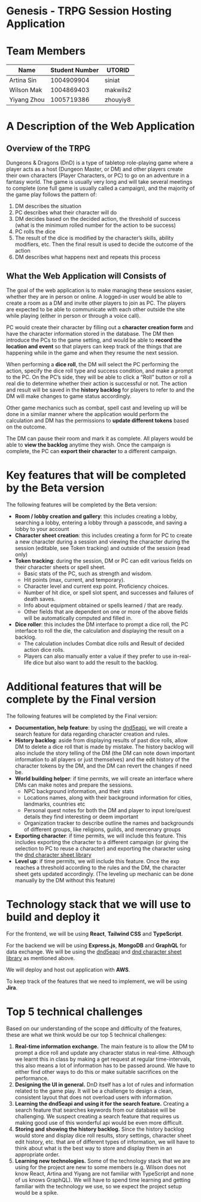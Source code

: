# Genesis - TRPG Session Hosting Application
# Team Members
| Name        | Student Number | UTORID   |
|-------------|----------------|----------|
| Artina Sin  | 1004909904     | siniat   |
| Wilson Mak  | 1004869403     | makwils2 |
| Yiyang Zhou | 1005719386     | zhouyiy8 |

# A Description of the Web Application
## Overview of the TRPG
Dungeons & Dragons (DnD) is a type of tabletop role-playing game where a player acts as a host (Dungeon Master, or DM) and other players create their own characters (Player Characters, or PC) to go on an adventure in a fantasy world. The game is usually very long and will take several meetings to complete (one full game is usually called a campaign), and the majority of the game play follows the pattern of:

 1. DM describes the situation
 2. PC describes what their character will do
 3. DM decides based on the decided action, the threshold of success (what is the minimum rolled number for the action to be success)
 4. PC rolls the dice
 5. The result of the dice is modified by the character’s skills, ability modifiers, etc. Then the final result is used to decide the outcome of the action
 6. DM describes what happens next and repeats this process
 
## What the Web Application will Consists of
The goal of the web application is to make managing these sessions easier, whether they are in person or online. A logged-in user would be able to create a room as a DM and invite other players to join as PC. The players are expected to be able to communicate with each other outside the site while playing (either in person or through a voice call).

PC would create their character by filling out a **character creation form** and have the character information stored in the database. The DM then introduce the PCs to the game setting, and would be able to **record the location and event** so that players can keep track of the things that are happening while in the game and when they resume the next session.

When performing a **dice roll**, the DM will select the PC performing the action, specify the dice roll type and success condition, and make a prompt to the PC. On the PC’s side, they will be able to click a “Roll” button or roll a real die to determine whether their action is successful or not. The action and result will be saved in the **history backlog** for players to refer to and the DM will make changes to game status accordingly.

Other game mechanics such as combat, spell cast and leveling up will be done in a similar manner where the application would perform the calculation and DM has the permissions to **update different tokens** based on the outcome.

The DM can pause their room and mark it as complete. All players would be able to **view the backlog** anytime they wish. Once the campaign is complete, the PC can **export their character** to a different campaign.

# Key features that will be completed by the Beta version
The following features will be completed by the Beta version:
 - **Room / lobby creation and gallery**: this includes creating a lobby, searching a lobby, entering a lobby through a passcode, and saving a lobby to your account
 - **Character sheet creation**: this includes creating a form for PC to create a new character during a session and viewing the character during the session (editable, see Token tracking) and outside of the session (read only)
 - **Token tracking**: during the session, DM or PC can edit various fields on their character sheets or spell sheet. 
    - Basic stats of the PC, such as strength and wisdom. 
    - Hit points (max, current, and temporary). 
    - Character level and current exp point. Proficiency choices.
    - Number of hit dice, or spell slot spent, and successes and failures of death saves.
    - Info about equipment obtained or spells learned / that are ready.
    - Other fields that are dependent on one or more of the above fields will be automatically computed and filled in.
 - **Dice roller**: this includes the DM interface to prompt a dice roll, the PC interface to roll the die, the calculation and displaying the result on a backlog.
    - The calculation includes Combat dice rolls and Result of decided action dice rolls.
    - Players can also manually enter a value if they prefer to use in-real-life dice but also want to add the result to the backlog.

# Additional features that will be complete by the Final version
The following features will be completed by the Final version:
 - **Documentation, help feature**: by using the [dnd5eapi](https://www.dnd5eapi.co/), we will create a search feature for data regarding character creation and rules.
 - **History backlog**: aside from displaying results of past dice rolls, allow DM to delete a dice roll that is made by mistake. The history backlog will also include the story telling of the DM (the DM can note down important information to all players or just themselves) and the edit history of the character tokens by the DM, and the DM can revert the changes if need be.
- **World building helper**: if time permits, we will create an interface where DMs can make notes and prepare the sessions.
    - NPC background information, and their stats
    - Locations names, along with their background information for cities, landmarks, countries etc
    - Personal quest notes for both the DM and player to input lore/quest details they find interesting or deem important
    - Organization tracker to describe outline the names and backgrounds of different groups, like religions, guilds, and mercenary groups
- **Exporting character**: if time permits, we will include this feature. This includes exporting the character to a different campaign (or giving the selection to PC to reuse a character) and exporting the character using the [dnd character sheet library](https://www.npmjs.com/package/dnd-character-sheets)
- **Level up**: if time permits, we will include this feature. Once the exp reaches a threshold according to the rules and the DM, the character sheet gets updated accordingly. (The leveling up mechanic can be done manually by the DM without this feature) 
# Technology stack that we will use to build and deploy it
For the frontend, we will be using **React**, **Tailwind CSS** and **TypeScript**. 

For the backend we will be using **Express.js**, **MongoDB** and **GraphQL** for data exchange. We will be using the [dnd5eapi](https://www.dnd5eapi.co/) and [dnd character sheet library](https://www.npmjs.com/package/dnd-character-sheets) as mentioned above. 

We will deploy and host out application with **AWS**. 

To keep track of the features that we need to implement, we will be using **Jira**.
# Top 5 technical challenges
Based on our understanding of the scope and difficulty of the features, these are what we think would be our top 5 technical challenges:
1. **Real-time information exchange.** The main feature is to allow the DM to prompt a dice roll and update any character status in real-time. Although we learnt this in class by making a get request at regular time-intervals, this also means a lot of information has to be passed around. We have to either find other ways to do this or make suitable sacrifices on the performance.
2. **Designing the UI in general.** DnD itself has a lot of rules and information related to the game play. It will be a challenge to design a clean, consistent layout that does not overload users with information.
3. **Learning the dnd5eapi and using it for the search feature.** Creating a search feature that searches keywords from our database will be challenging. We suspect creating a search feature that requires us making good use of this wonderful api would be even more difficult. 
4. **Storing and showing the history backlog.** Since the history backlog would store and display dice roll results, story settings, character sheet edit history, etc. that are of different types of information, we will have to think about what is the best way to store and display them in an appropriate order.
5. **Learning new technologies.** Some of the technology stack that we are using for the project are new to some members (e.g. Wilson does not know React, Artina and Yiyang are not familiar with TypeScript and none of us knows GraphQL). We will have to spend time learning and getting familiar with the technology we use, so we expect the project setup would be a spike.
